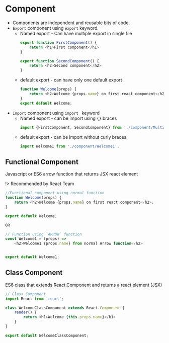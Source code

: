 # Component

* Components are independent and reusable bits of code.
* `Export` component using `export` keyword.
    * Named export - Can have multiple export in single file
        ```javascript
        export function FirstComponent() {
            return <h1>First component</h1>
        }

        export function SecondComponent() {
            return <h2>Second component</h2>
        }
        ```
    * default export    - can have only one default export
        ```javascript
        function Welcome(props) {
            return <h2>Welcome {props.name} on first react component</h2>;
        }
        export default Welcome;
        ```
* `Import` component using `import ` keyword
    * Named export - can be import using `{}` braces
        ```javascript
        import {FirstComponent, SecondComponent} from './component/MultipleComponent';
        ```
    * default export - can be import without curly braces
        ```javascript
        import Welcome1 from './component/Welcome1';
        ```

## Functional Component

Javascript or ES6 arrow function that returns JSX react element

!> Recommended by React Team

```javascript
//Functional component using normal function
function Welcome(props) {
    return <h2>Welcome {props.name} on first react component</h2>;
}

export default Welcome;

OR

// Function using `ARROW` function 
const Welcome1 = (props) => 
    <h2>Welcome1 {props.name} from normal Arrow function</h2>


export default Welcome1;
```

## Class Component


ES6 class that extends React.Component and returns a react element (JSX)

```javascript
// Class Component
import React from 'react';

class WelcomeClassComponent extends React.Component {
    render() {
        return <h1>Welcome {this.props.name}</h1>
    }
}

export default WelcomeClassComponent;
```